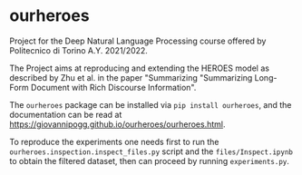 # ourheroes
Project for the Deep Natural Language Processing course offered by Politecnico di Torino A.Y. 2021/2022.

The Project aims at reproducing and extending the HEROES model as described by Zhu et al. in the paper "Summarizing 
"Summarizing Long-Form Document with Rich Discourse Information".

The `ourheroes` package can be installed via `pip install ourheroes`, and the documentation can be read at https://giovannipogg.github.io/ourheroes/ourheroes.html.

To reproduce the experiments one needs first to run the `ourheroes.inspection.inspect_files.py` script and the `files/Inspect.ipynb` to obtain the filtered dataset, then can proceed by running `experiments.py`.
